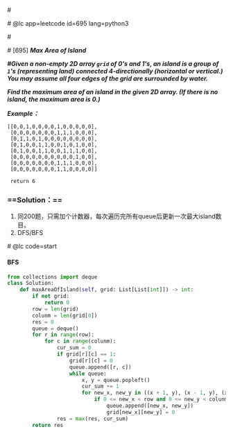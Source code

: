 \#

\# @lc app=leetcode id=695 lang=python3

\#

\# [695] ***Max Area of Island***

***\#Given a non-empty 2D array `grid` of 0's and 1's, an island is a group of `1`'s (representing land) connected 4-directionally (horizontal or vertical.) You may assume all four edges of the grid are surrounded by water.***

***Find the maximum area of an island in the given 2D array. (If there is no island, the maximum area is 0.)***

***Example：***

```
[[0,0,1,0,0,0,0,1,0,0,0,0,0],
 [0,0,0,0,0,0,0,1,1,1,0,0,0],
 [0,1,1,0,1,0,0,0,0,0,0,0,0],
 [0,1,0,0,1,1,0,0,1,0,1,0,0],
 [0,1,0,0,1,1,0,0,1,1,1,0,0],
 [0,0,0,0,0,0,0,0,0,0,1,0,0],
 [0,0,0,0,0,0,0,1,1,1,0,0,0],
 [0,0,0,0,0,0,0,1,1,0,0,0,0]]
 
 return 6
```

### ==Solution：==

1. 同200题，只需加个计数器，每次遍历完所有queue后更新一次最大island数目。
2. DFS/BFS

\# @lc code=start

#### BFS

```python
from collections import deque
class Solution:
    def maxAreaOfIsland(self, grid: List[List[int]]) -> int:
        if not grid:
            return 0
        row = len(grid)
        colunm = len(grid[0])
        res = 0
        queue = deque()
        for r in range(row):
            for c in range(colunm):
                cur_sum = 0
                if grid[r][c] == 1:
                    grid[r][c] = 0
                    queue.append([r, c])
                    while queue:
                        x, y = queue.popleft()
                        cur_sum += 1
                        for new_x, new_y in ((x + 1, y), (x - 1, y), (x, y + 1), (x, y - 1)):
                            if 0 <= new_x < row and 0 <= new_y < colunm and grid[new_x][new_y] == 1:
                                queue.append([new_x, new_y])
                                grid[new_x][new_y] = 0
                res = max(res, cur_sum)
        return res
```


